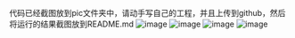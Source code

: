 代码已经截图放到pic文件夹中，请动手写自己的工程，并且上传到github，然后将运行的结果截图放到README.md
![image](https://github.com/ButBueatiful/dotvim/raw/master/screenshots/vim-screenshot.jpg)
![image](https://github.com/dzy6489/test/pic/2.png)
![image](https://raw.githubusercontent.com/zimoguo/CustomCircle/master/screenshots/circle.jpg)
![image](https://raw.githubusercontent.com/dzy6489/test/pic/2.png)

